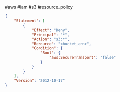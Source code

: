#aws #iam #s3 #resource_policy

```json
{
	"Statement": [
		{
			"Effect": "Deny",
			"Principal": "*",
			"Action": "s3:*",
			"Resource": "<bucket_arn>",
			"Condition": {
				"Bool": {
					"aws:SecureTransport": "false"
				}
			}
		}
	],
	"Version": "2012-10-17"
}
```